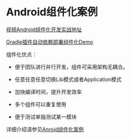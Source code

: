 # Android组件化案例

[视频Android组件化开发实战地址](http://www.jikexueyuan.com/zhiye/course/84.html?type=18)


[Gradle插件自动依赖部署组件化Demo](https://github.com/Allure0/AndroidComponentDemo)


组件化优点：
-  便于团队进行并行开发，组件可采用架构无耦合。
 
-  任意任意任意切换Lib模式或者Application模式

-   加快编译时间，提升开发效率

-  多个组件可以重复使用

-  便于测试单独测试某一模块


详细介绍请参见[Anroid组件化案例](http://blog.csdn.net/asddavid/article/details/54599688)
